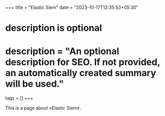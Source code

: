 +++
title = "Elastic Siem"
date = "2023-10-17T12:35:53+05:30"

#
# description is optional
#
# description = "An optional description for SEO. If not provided, an automatically created summary will be used."

tags = []
+++

This is a page about »Elastic Siem«.
